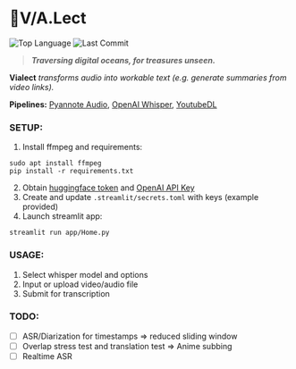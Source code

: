 # 👾V/A.Lect
![Top Language](https://img.shields.io/github/languages/top/imgta/vialect)
![Last Commit](https://img.shields.io/github/last-commit/imgta/vialect)

> _**Traversing digital oceans, for treasures unseen.**_

**Vialect** *transforms audio into workable text (e.g. generate summaries from video links).*

**Pipelines:**  [Pyannote Audio](https://github.com/pyannote/pyannote-audio), [OpenAI Whisper](https://github.com/openai/whisper), [YoutubeDL](https://github.com/yt-dlp/yt-dlp)


### SETUP:
1. Install ffmpeg and requirements:
```console
sudo apt install ffmpeg
pip install -r requirements.txt
```
2. Obtain [huggingface token](https://huggingface.co/pyannote/speaker-diarization) and [OpenAI API Key](https://platform.openai.com/api-keys)
3. Create and update `.streamlit/secrets.toml` with keys (example provided)
4. Launch streamlit app:
```console
streamlit run app/Home.py
```

### USAGE:
1. Select whisper model and options
2. Input or upload video/audio file
3. Submit for transcription

### TODO:
- [ ] ASR/Diarization for timestamps => reduced sliding window
- [ ] Overlap stress test and translation test => Anime subbing
- [ ] Realtime ASR
